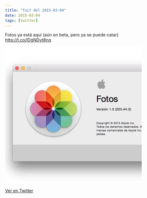 ```yaml
---
title: "Tuit del 2015-03-04"
date: 2015-03-04
tags: [twitter]
---
```


Fotos ya está aquí (aún en beta, pero ya se puede catar) http://t.co/lDgNDyt8nq

![Imagen](/assets/images/572956715949404161-B_ONFkhXIAElvtA.jpg)

[Ver en Twitter](https://twitter.com/i/web/status/572956715949404161)
